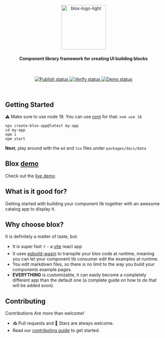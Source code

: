 <p align="center">
  <a href="[https://github.com/sharonamr/blox](https://github.com/sharonamr/blox)">
    <picture>
      <source media="(prefers-color-scheme: dark)" srcset="https://user-images.githubusercontent.com/3920806/205497219-f194c30e-4e6d-4ee6-8687-c7d04408d628.png">
      <img width="143" alt="blox-logo-light" src="https://user-images.githubusercontent.com/3920806/205497048-c7de4f67-a7cd-42e4-aa77-97ceddad0d62.png">
    </picture>
  </a>
</p>
<h4 align="center">Component library framework for creating UI building blocks</h4>
<br/>
<p align="center">
  <a href="https://github.com/sharonamr/blox/actions/workflows/publish.yml">
    <img src="https://github.com/sharonamr/blox/actions/workflows/publish.yml/badge.svg" alt="Publish status" />
  </a>
  <a href="https://github.com/sharonamr/blox/actions/workflows/actions.yml">
    <img src="https://github.com/sharonamr/blox/actions/workflows/actions.yml/badge.svg" alt="Verify status" />
  </a>
  <a href="https://github.com/sharonamr/blox/actions/workflows/deploy-demo.yml">
    <img src="https://github.com/sharonamr/blox/actions/workflows/deploy-demo.yml/badge.svg" alt="Demo status" />
  </a>
</p>
<br/>

## Getting Started
⚠️ Make sure to use node 18.
You can use [nvm](https://github.com/nvm-sh/nvm) for that: `nvm use 18`
```
npx create-blox-app@latest my-app
cd my-app
npm i
npm start
```
**Next**, play around with the `md` and `tsx` files under `packages/docs/data`

## Blox [demo](https://sharonamr.github.io/blox)
Check out the [live demo](https://sharonamr.github.io/blox)

## What is it good for?
Getting started with building your component lib together with an awesome catalog app to display it.
## Why choose **blox**?
It is definitely a matter of taste, but:
- It is super fast ⚡ - a [vite](https://vitejs.dev/) react app 
- It uses [esbuild-wasm](https://github.com/evanw/esbuild) to transpile your blox code at runtime, meaning you can let your component lib consumer edit the examples at runtime.
- You edit markdown files, so there is no limit to the way you build your components example pages.
- **EVERYTHING** is customizable, it can easily become a completely different app than the default one (a complete guide on how to do that will be added soon).

## Contributing
Contributions Are more than welcome!

- 📥 Pull requests and 🌟 Stars are always welcome.
- Read our [contributing guide](CONTRIBUTING.md) to get started.
